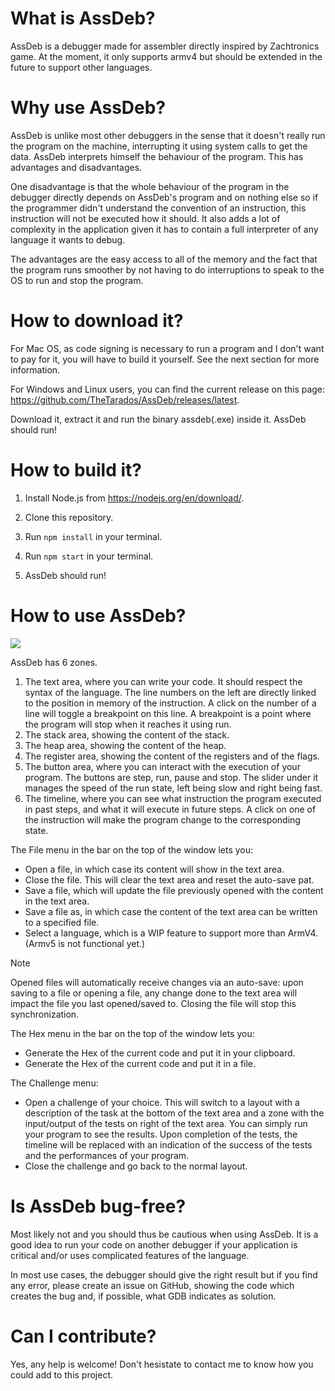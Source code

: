 # What is AssDeb?

AssDeb is a debugger made for assembler directly inspired by Zachtronics game. At the moment, it only supports armv4 but should be extended in the future to support other languages.

# Why use AssDeb?

AssDeb is unlike most other debuggers in the sense that it doesn't really run the program on the machine, interrupting it using system calls to get the data. AssDeb interprets himself the behaviour of the program. This has advantages and disadvantages. 

One disadvantage is that the whole behaviour of the program in the debugger directly depends on AssDeb's program and on nothing else so if the programmer didn't understand the convention of an instruction, this instruction will not be executed how it should. It also adds a lot of complexity in the application given it has to contain a full interpreter of any language it wants to debug.

The advantages are the easy access to all of the memory and the fact that the program runs smoother by not having to do interruptions to speak to the OS to run and stop the program.

# How to download it?

For Mac OS, as code signing is necessary to run a program and I don't want to pay for it, you will have to build it yourself. See the next section for more information.

For Windows and Linux users, you can find the current release on this page: https://github.com/TheTarados/AssDeb/releases/latest.

Download it, extract it and run the binary assdeb(.exe) inside it. AssDeb should run!

# How to build it?

1. Install Node.js from https://nodejs.org/en/download/.

2. Clone this repository.

3. Run `npm install` in your terminal.

4. Run `npm start` in your terminal.

5. AssDeb should run!

# How to use AssDeb?

![](./images/Screenshot.png)

AssDeb has 6 zones.
1. The text area, where you can write your code. It should respect the syntax of the language. The line numbers on the left are directly linked to the position in memory of the instruction. A click on the number of a line will toggle a breakpoint on this line. A breakpoint is a point where the program will stop when it reaches it using run.
2. The stack area, showing the content of the stack.
3. The heap area, showing the content of the heap.
4. The register area, showing the content of the registers and of the flags.
5. The button area, where you can interact with the execution of your program. The buttons are step, run, pause and stop. The slider under it manages the speed of the run state, left being slow and right being fast.
6. The timeline, where you can see what instruction the program executed in past steps, and what it will execute in future steps. A click on one of the instruction will make the program change to the corresponding state.

The File menu in the bar on the top of the window lets you:
- Open a file, in which case its content will show in the text area. 
- Close the file. This will clear the text area and reset the auto-save pat.
- Save a file, which will update the file previously opened with the content in the text area.
- Save a file as, in which case the content of the text area can be written to a specified file.
- Select a language, which is a WIP feature to support more than ArmV4. (Armv5 is not functional yet.)

> [!NOTE]  
> Opened files will automatically receive changes via an auto-save: upon saving to a file or opening a file, any change done to the text area will impact the file you last opened/saved to. Closing the file will stop this synchronization.

The Hex menu in the bar on the top of the window lets you:
- Generate the Hex of the current code and put it in your clipboard.
- Generate the Hex of the current code and put it in a file.

The Challenge menu:
- Open a challenge of your choice. This will switch to a layout with a description of the task at the bottom of the text area and a zone with the input/output of the tests on right of the text area. You can simply run your program to see the results. Upon completion of the tests, the timeline will be replaced with an indication of the success of the tests and the performances of your program.
- Close the challenge and go back to the normal layout.

# Is AssDeb bug-free?

Most likely not and you should thus be cautious when using AssDeb. It is a good idea to run your code on another debugger if your application is critical and/or uses complicated features of the language.

In most use cases, the debugger should give the right result but if you find any error, please create an issue on GitHub, showing the code which creates the bug and, if possible, what GDB indicates as solution.

# Can I contribute?

Yes, any help is welcome! Don't hesistate to contact me to know how you could add to this project.
